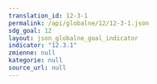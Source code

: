 ```yaml
---
translation_id: 12-3-1
permalink: /api/globalne/12/12-3-1.json
sdg_goal: 12
layout: json_globalne_goal_indicator
indicator: "12.3.1"
zmienne: null
kategorie: null
source_url: null
---
```

